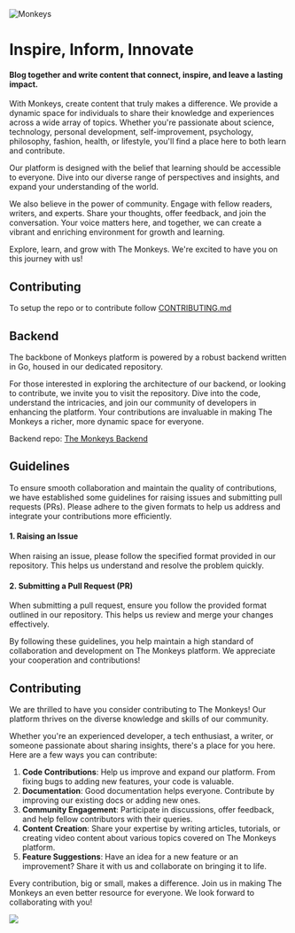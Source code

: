 <picture>
  <img src="./public/logo-brand.svg" alt="Monkeys">
</picture>

# Inspire, Inform, Innovate

#### Blog together and write content that connect, inspire, and leave a lasting impact.

With Monkeys, create content that truly makes a difference. We provide a dynamic space for individuals to share their knowledge and experiences across a wide array of topics. Whether you're passionate about science, technology, personal development, self-improvement, psychology, philosophy, fashion, health, or lifestyle, you'll find a place here to both learn and contribute.

Our platform is designed with the belief that learning should be accessible to everyone. Dive into our diverse range of perspectives and insights, and expand your understanding of the world.

We also believe in the power of community. Engage with fellow readers, writers, and experts. Share your thoughts, offer feedback, and join the conversation. Your voice matters here, and together, we can create a vibrant and enriching environment for growth and learning.

Explore, learn, and grow with The Monkeys. We're excited to have you on this journey with us!

## Contributing

To setup the repo or to contribute follow [CONTRIBUTING.md](/contributing.md)

## Backend

The backbone of Monkeys platform is powered by a robust backend written in Go, housed in our dedicated repository.

For those interested in exploring the architecture of our backend, or looking to contribute, we invite you to visit the repository. Dive into the code, understand the intricacies, and join our community of developers in enhancing the platform. Your contributions are invaluable in making The Monkeys a richer, more dynamic space for everyone.

Backend repo: [The Monkeys Backend](https://github.com/the-monkeys/monkeys_engine)

## Guidelines

To ensure smooth collaboration and maintain the quality of contributions, we have established some guidelines for raising issues and submitting pull requests (PRs). Please adhere to the given formats to help us address and integrate your contributions more efficiently.

#### 1. Raising an Issue

When raising an issue, please follow the specified format provided in our repository. This helps us understand and resolve the problem quickly.

#### 2. Submitting a Pull Request (PR)

When submitting a pull request, ensure you follow the provided format outlined in our repository. This helps us review and merge your changes effectively.

By following these guidelines, you help maintain a high standard of collaboration and development on The Monkeys platform. We appreciate your cooperation and contributions!

## Contributing

We are thrilled to have you consider contributing to The Monkeys! Our platform thrives on the diverse knowledge and skills of our community.

Whether you're an experienced developer, a tech enthusiast, a writer, or someone passionate about sharing insights, there's a place for you here. Here are a few ways you can contribute:

1. **Code Contributions**: Help us improve and expand our platform. From fixing bugs to adding new features, your code is valuable.
2. **Documentation**: Good documentation helps everyone. Contribute by improving our existing docs or adding new ones.
3. **Community Engagement**: Participate in discussions, offer feedback, and help fellow contributors with their queries.
4. **Content Creation**: Share your expertise by writing articles, tutorials, or creating video content about various topics covered on The Monkeys platform.
5. **Feature Suggestions**: Have an idea for a new feature or an improvement? Share it with us and collaborate on bringing it to life.

Every contribution, big or small, makes a difference. Join us in making The Monkeys an even better resource for everyone. We look forward to collaborating with you!

<a href="https://github.com/the-monkeys/the_monkeys/graphs/contributors"> <img src="https://contrib.rocks/image?repo=the-monkeys/the_monkeys" /> </a>
